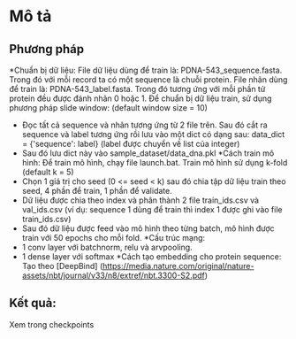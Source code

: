 Mô tả
=============
Phương pháp
-----------
 *Chuẩn bị dữ liệu:
 File dữ liệu dùng để train là: PDNA-543_sequence.fasta. Trong đó với mỗi record ta có một sequence là chuỗi protein.
 File nhãn dùng để train là: PDNA-543_label.fasta. Trong đó tương ứng với mỗi phần tử protein đều được đánh nhãn 0 hoặc 1.
 Để chuẩn bị dữ liệu train, sử dụng phương pháp slide window: (default window size = 10)
 - Đọc tất cả sequence và nhãn tương ứng từ 2 file trên. Sau đó cắt ra sequence và label tương ứng rồi lưu vào một dict có dạng sau:
 data_dict = {'sequence': label} (label được chuyển về list của integer)
 - Sau đó lưu dict này vào sample_dataset/data_dna.pkl
 *Cách train mô hình:
 Để train mô hình, chạy file launch.bat.
 Train mô hình sử dụng k-fold (default k = 5)
 - Chọn 1 giá trị cho seed (0 <= seed < k) sau đó chia tập dữ liệu train theo seed, 4 phần để train, 1 phần để validate.
 - Dữ liệu được chia theo index và phân thành 2 file train_ids.csv và val_ids.csv (ví dụ: sequence 1 dùng để train thì index 1 được ghi vào file train_ids.csv)
 - Sau đó dữ liệu được feed vào mô hình theo từng batch, mô hình được train với 50 epochs cho mỗi fold.
 *Cấu trúc mạng:
 - 1 conv layer với batchnorm, relu và arvpooling.
 - 1 dense layer với softmax 
 *Cách tạo embedding cho protein sequence:
 Tạo theo [DeepBind] (https://media.nature.com/original/nature-assets/nbt/journal/v33/n8/extref/nbt.3300-S2.pdf)

Kết quả:
--------
Xem trong checkpoints
